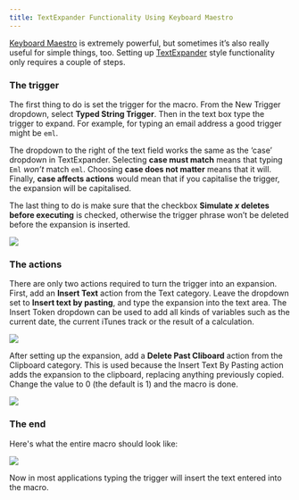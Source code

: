 ```yaml
---
title: TextExpander Functionality Using Keyboard Maestro
---
```


[Keyboard Maestro][1] is extremely powerful, but sometimes it’s also really useful for simple things, too. Setting up [TextExpander][2] style functionality only requires a couple of steps.

### The trigger

The first thing to do is set the trigger for the macro. From the New Trigger dropdown, select **Typed String Trigger**. Then in the text box type the trigger to expand. For example, for typing an email address a good trigger might be `eml`.

The dropdown to the right of the text field works the same as the ‘case’ dropdown in TextExpander. Selecting **case must match** means that typing `Eml` _won’t_ match `eml`. Choosing **case does not matter** means that it will. Finally, **case affects actions** would mean that if you capitalise the trigger, the expansion will be capitalised.

The last thing to do is make sure that the checkbox **Simulate _x_ deletes before executing** is checked, otherwise the trigger phrase won’t be deleted before the expansion is inserted.

![](/wp-content/uploads/2012/08/Trigger-Settings.png)

### The actions

There are only two actions required to turn the trigger into an expansion. First, add an **Insert Text** action from the Text category. Leave the dropdown set to **Insert text by pasting**, and type the expansion into the text area. The Insert Token dropdown can be used to add all kinds of variables such as the current date, the current iTunes track or the result of a calculation.

![](/wp-content/uploads/2012/08/Insert-By-Pasting.png)

After setting up the expansion, add a **Delete Past Cliboard** action from the Clipboard category. This is used because the Insert Text By Pasting action adds the expansion to the clipboard, replacing anything previously copied. Change the value to 0 (the default is 1) and the macro is done.

![](/wp-content/uploads/2012/08/Delete-Past-Clipboard.png)

### The end

Here's what the entire macro should look like:

![](/wp-content/uploads/2012/08/Entire-Macro.png)

Now in most applications typing the trigger will insert the text entered into the macro.

[1]: http://www.keyboardmaestro.com/main/
[2]: http://smilesoftware.com/TextExpander/index.html